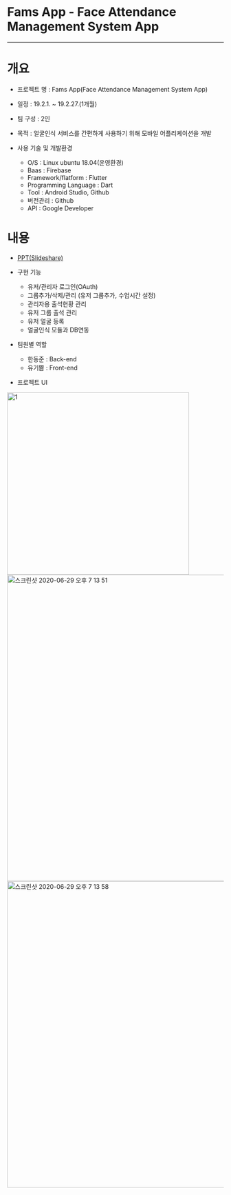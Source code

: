 # Fams App - Face Attendance Management System App
-----


# 개요
* 프로젝트 명 : Fams App(Face Attendance Management System App)

* 일정 : 19.2.1. ~ 19.2.27.(1개월)

* 팀 구성 : 2인

* 목적 : 얼굴인식 서비스를 간편하게 사용하기 위해 모바일 어플리케이션을 개발
           
* 사용 기술 및 개발환경
   - O/S : Linux ubuntu 18.04(운영환경)
   - Baas : Firebase
   - Framework/flatform : Flutter
   - Programming Language : Dart
   - Tool : Android Studio, Github
   - 버전관리 : Github
   - API : Google Developer
   
# 내용
* [PPT(Slideshare)](https://www.slideshare.net/DongJunHan2/fams-236356538)

* 구현 기능
   - 유저/관리자 로그인(OAuth)
   - 그룹추가/삭제/관리 (유저 그룹추가, 수업시간 설정)
   - 관리자용 출석현황 관리
   - 유저 그룹 출석 관리
   - 유저 얼굴 등록
   - 얼굴인식 모듈과 DB연동
   
* 팀원별 역할
   - 한동준 : Back-end
   - 유기쁨 : Front-end
   
* 프로젝트 UI
<img width="423" alt="1" src="https://user-images.githubusercontent.com/33618171/86098771-8afde080-baf1-11ea-980c-396d05571c5c.png">
<img width="711" alt="스크린샷 2020-06-29 오후 7 13 51" src="https://user-images.githubusercontent.com/33618171/86098824-9e10b080-baf1-11ea-880d-2f24ed75a216.png">
<img width="711" alt="스크린샷 2020-06-29 오후 7 13 58" src="https://user-images.githubusercontent.com/33618171/86098859-a9fc7280-baf1-11ea-84fc-fdc623ee30c9.png">


      
